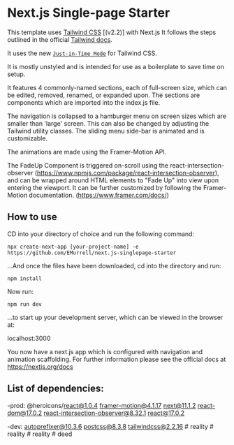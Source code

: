 # Next.js Single-page Starter

This template uses [Tailwind CSS](https://tailwindcss.com/) [(v2.2)] with Next.js It follows the steps outlined in the official [Tailwind docs](https://tailwindcss.com/docs/guides/nextjs).

It uses the new [`Just-in-Time Mode`](https://tailwindcss.com/docs/just-in-time-mode) for Tailwind CSS.

It is mostly unstyled and is intended for use as a boilerplate to save time on setup.

It features 4 commonly-named sections, each of full-screen size, which can be edited, removed, renamed, or expanded upon. The sections are components which are imported into the index.js file.

The navigation is collapsed to a hamburger menu on screen sizes which are smaller than 'large' screen. This can also be changed by adjusting the Tailwind utility classes. The sliding menu side-bar is animated and is customizable.

The animations are made using the Framer-Motion API.

The FadeUp Component is triggered on-scroll using the react-intersection-observer (<https://www.npmjs.com/package/react-intersection-observer>), and can be wrapped around HTML elements to "Fade Up" into view upon entering the viewport. It can be further customized by following the Framer-Motion documentation.
(<https://www.framer.com/docs/>)

## How to use

CD into your directory of choice and run the following command:

`npx create-next-app [your-project-name] -e https://github.com/EMurrell/next.js-singlepage-starter`

...And once the files have been downloaded, cd into the directory and run:

`npm install`

Now run:

`npm run dev`

...to start up your development server, which can be viewed in the browser at:

localhost:3000

You now have a next.js app which is configured with navigation and animation scaffolding.
For further information please see the official docs at <https://nextjs.org/docs>

## List of dependencies:

-prod:
@heroicons/react@1.0.4
framer-motion@4.1.17
next@11.1.2
react-dom@17.0.2
react-intersection-observer@8.32.1
react@17.0.2

-dev:
autoprefixer@10.3.6
postcss@8.3.8
tailwindcss@2.2.16
#   r e a l i t y  
 #   r e a l i t y  
 #   r e a l i t y  
 #   d e e d  
 